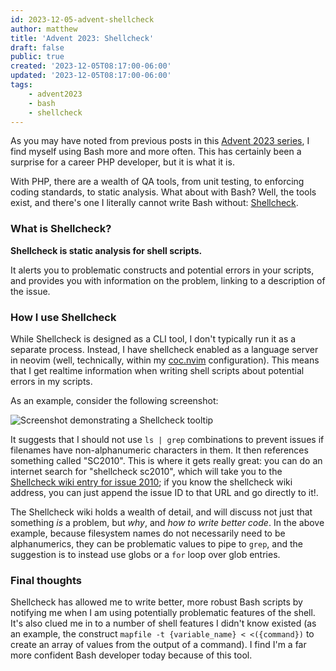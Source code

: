 ```yaml
---
id: 2023-12-05-advent-shellcheck
author: matthew
title: 'Advent 2023: Shellcheck'
draft: false
public: true
created: '2023-12-05T08:17:00-06:00'
updated: '2023-12-05T08:17:00-06:00'
tags:
    - advent2023
    - bash
    - shellcheck
---
```


As you may have noted from previous posts in this [Advent 2023 series](https://mwop.net/blog/tag/advent2023), I find myself using Bash more and more often.
This has certainly been a surprise for a career PHP developer, but it is what it is.

With PHP, there are a wealth of QA tools, from unit testing, to enforcing coding standards, to static analysis.
What about with Bash?
Well, the tools exist, and there's one I literally cannot write Bash without: [Shellcheck](https://www.shellcheck.net).

<!--- EXTENDED -->

### What is Shellcheck?

**Shellcheck is static analysis for shell scripts.**

It alerts you to problematic constructs and potential errors in your scripts, and provides you with information on the problem, linking to a description of the issue.

### How I use Shellcheck

While Shellcheck is designed as a CLI tool, I don't typically run it as a separate process.
Instead, I have shellcheck enabled as a language server in neovim (well, technically, within my [coc.nvim](https://github.com/neoclide/coc.nvim) configuration).
This means that I get realtime information when writing shell scripts about potential errors in my scripts.

As an example, consider the following screenshot:

![Screenshot demonstrating a Shellcheck tooltip](/images/blog/2023-12-05-shellcheck.png)

It suggests that I should not use `ls | grep` combinations to prevent issues if filenames have non-alphanumeric characters in them.
It then references something called "SC2010".
This is where it gets really great: you can do an internet search for "shellcheck sc2010", which will take you to the [Shellcheck wiki entry for issue 2010](https://www.shellcheck.net/wiki/SC2010); if you know the shellcheck wiki address, you can just append the issue ID to that URL and go directly to it!.

The Shellcheck wiki holds a wealth of detail, and will discuss not just that something _is_ a problem, but _why_, and _how to write better code_.
In the above example, because filesystem names do not necessarily need to be alphanumerics, they can be problematic values to pipe to `grep`, and the suggestion is to instead use globs or a `for` loop over glob entries.

### Final thoughts

Shellcheck has allowed me to write better, more robust Bash scripts by notifying me when I am using potentially problematic features of the shell.
It's also clued me in to a number of shell features I didn't know existed (as an example, the construct `mapfile -t {variable_name} < <({command})` to create an array of values from the output of a command).
I find I'm a far more confident Bash developer today because of this tool.
